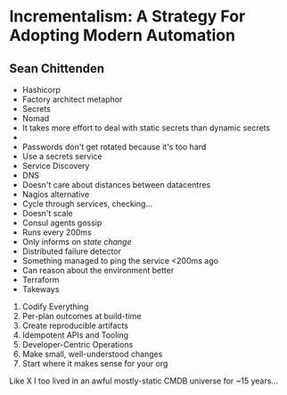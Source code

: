 # Incrementalism: A Strategy For Adopting Modern Automation
## Sean Chittenden

* Hashicorp
* Factory architect metaphor
* Secrets
 * Nomad
 * It takes more effort to deal with static secrets than dynamic secrets
  * 
  * Passwords don't get rotated because it's too hard
 * Use a secrets service
* Service Discovery
 * DNS
  * Doesn't care about distances between datacentres
  * Nagios alternative
   * Cycle through services, checking...
   * Doesn't scale
  * Consul agents gossip
   * Runs every 200ms
   * Only informs on _state change_
   * Distributed failure detector
   * Something managed to ping the service <200ms ago
   * Can reason about the environment better
* Terraform
* Takeways
 1. Codify Everything
 2. Per-plan outcomes at build-time
 3. Create reproducible artifacts
 4. Idempotent APIs and Tooling
 5. Developer-Centric Operations
 6. Make small, well-understood changes
 7. Start where it makes sense for your org

Like X I too lived in an awful mostly-static CMDB universe for ~15 years...
